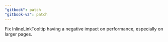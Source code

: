 ```yaml
---
"gitbook": patch
"gitbook-v2": patch
---
```


Fix InlineLinkTooltip having a negative impact on performance, especially on larger pages.
